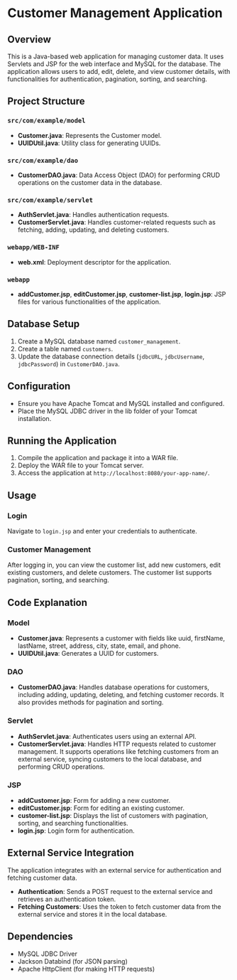 # Customer Management Application

## Overview
This is a Java-based web application for managing customer data. It uses Servlets and JSP for the web interface and MySQL for the database. The application allows users to add, edit, delete, and view customer details, with functionalities for authentication, pagination, sorting, and searching.

## Project Structure
### `src/com/example/model`
- **Customer.java**: Represents the Customer model.
- **UUIDUtil.java**: Utility class for generating UUIDs.

### `src/com/example/dao`
- **CustomerDAO.java**: Data Access Object (DAO) for performing CRUD operations on the customer data in the database.

### `src/com/example/servlet`
- **AuthServlet.java**: Handles authentication requests.
- **CustomerServlet.java**: Handles customer-related requests such as fetching, adding, updating, and deleting customers.

### `webapp/WEB-INF`
- **web.xml**: Deployment descriptor for the application.

### `webapp`
- **addCustomer.jsp**, **editCustomer.jsp**, **customer-list.jsp**, **login.jsp**: JSP files for various functionalities of the application.

## Database Setup
1. Create a MySQL database named `customer_management`.
2. Create a table named `customers`.
3. Update the database connection details (`jdbcURL`, `jdbcUsername`, `jdbcPassword`) in `CustomerDAO.java`.

## Configuration
- Ensure you have Apache Tomcat and MySQL installed and configured.
- Place the MySQL JDBC driver in the lib folder of your Tomcat installation.

## Running the Application
1. Compile the application and package it into a WAR file.
2. Deploy the WAR file to your Tomcat server.
3. Access the application at `http://localhost:8080/your-app-name/`.

## Usage
### Login
Navigate to `login.jsp` and enter your credentials to authenticate.

### Customer Management
After logging in, you can view the customer list, add new customers, edit existing customers, and delete customers. The customer list supports pagination, sorting, and searching.

## Code Explanation
### Model
- **Customer.java**: Represents a customer with fields like uuid, firstName, lastName, street, address, city, state, email, and phone.
- **UUIDUtil.java**: Generates a UUID for customers.

### DAO
- **CustomerDAO.java**: Handles database operations for customers, including adding, updating, deleting, and fetching customer records. It also provides methods for pagination and sorting.

### Servlet
- **AuthServlet.java**: Authenticates users using an external API.
- **CustomerServlet.java**: Handles HTTP requests related to customer management. It supports operations like fetching customers from an external service, syncing customers to the local database, and performing CRUD operations.

### JSP
- **addCustomer.jsp**: Form for adding a new customer.
- **editCustomer.jsp**: Form for editing an existing customer.
- **customer-list.jsp**: Displays the list of customers with pagination, sorting, and searching functionalities.
- **login.jsp**: Login form for authentication.

## External Service Integration
The application integrates with an external service for authentication and fetching customer data.
- **Authentication**: Sends a POST request to the external service and retrieves an authentication token.
- **Fetching Customers**: Uses the token to fetch customer data from the external service and stores it in the local database.

## Dependencies
- MySQL JDBC Driver
- Jackson Databind (for JSON parsing)
- Apache HttpClient (for making HTTP requests)
